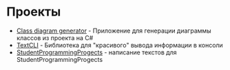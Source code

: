 # Проекты

- [Сlass diagram generator](class_diagram_generator.md) - Приложение для генерации диаграммы классов из проекта на C#
- [TextCLI](TextCLI.md) - Библиотека для "красивого" вывода информации в консоли
- [StudentProgrammingProgects](StudentProgrammingProgects.md) - написание текстов для StudentProgrammingProgects
